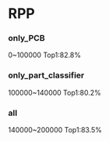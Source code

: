 # RPP

### only_PCB
0~100000 Top1:82.8%

### only_part_classifier
100000~140000 Top1:80.2%

### all
140000~200000 Top1:83.5%

